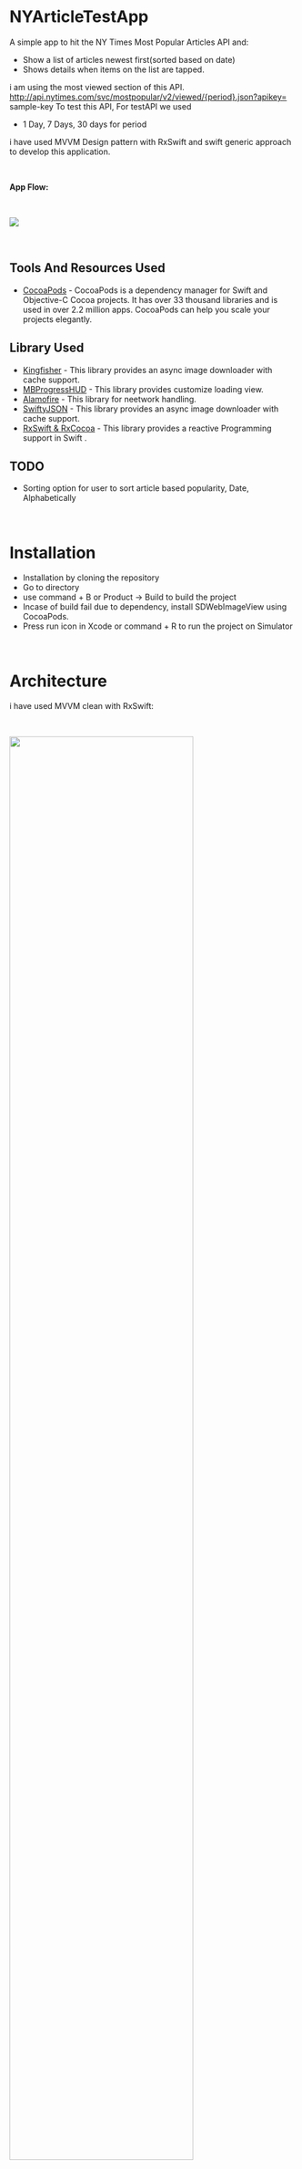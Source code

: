 # NYArticleTestApp


A simple app to hit the NY Times Most Popular Articles API and:
* Show a list of articles newest first(sorted based on date)
* Shows details when items on the list are tapped. 


i am using the most viewed section of this API.
http://api.nytimes.com/svc/mostpopular/v2/viewed/{period}.json?apikey= sample-key To test this API, 
For testAPI we used 
* 1 Day, 7 Days, 30 days for period
 
i have used MVVM Design pattern with RxSwift and swift generic approach to develop this application.

&nbsp; 

**App Flow:**

&nbsp; 
&nbsp; 

<kbd >
<img src="https://user-images.githubusercontent.com/15336778/42991237-9fabac38-8c22-11e8-920f-faa03d0d5572.gif">
</kbd>

&nbsp; 
&nbsp;  

## Tools And Resources Used

- [CocoaPods](https://cocoapods.org/) - CocoaPods is a dependency manager for Swift and Objective-C Cocoa projects. It has over 33 thousand libraries and is used in over 2.2 million apps. CocoaPods can help you scale your projects elegantly.


## Library Used
- [Kingfisher](https://github.com/onevcat/Kingfisher) - This library provides an async image downloader with cache support.
- [MBProgressHUD](https://github.com/jdg/MBProgressHUD) - This library provides customize loading view.
- [Alamofire](https://github.com/Alamofire/Alamofire) - This library for neetwork handling.
- [SwiftyJSON](https://github.com/SwiftyJSON/SwiftyJSON) - This library provides an async image downloader with cache support.
- [RxSwift & RxCocoa](https://github.com/ReactiveX/RxSwift) - This library provides a reactive Programming support in Swift .

## TODO
* Sorting option for user to sort article based popularity, Date, Alphabetically 

&nbsp; 

# Installation

* Installation by cloning the repository
* Go to directory
* use command + B or Product -> Build to build the project
* Incase of build fail due to dependency, install SDWebImageView using CocoaPods.
* Press run icon in Xcode or command + R to run the project on Simulator

&nbsp; 

# Architecture

i have used MVVM clean with RxSwift:

&nbsp; 
&nbsp; 

<kbd >
<img src="https://user-images.githubusercontent.com/15336778/41942613-a4008032-79bd-11e8-98b5-a40e7d871203.png" width="80%" height="80%">
</kbd>

</br>
</br>

# MIT License

Copyright 2018

Permission is hereby granted, free of charge, to any person obtaining a copy of this software and associated documentation files (the "Software"), to deal in the Software without restriction, including without limitation the rights to use, copy, modify, merge, publish, distribute, sublicense, and/or sell copies of the Software, and to permit persons to whom the Software is furnished to do so, subject to the following conditions:

The above copyright notice and this permission notice shall be included in all copies or substantial portions of the Software.

THE SOFTWARE IS PROVIDED "AS IS", WITHOUT WARRANTY OF ANY KIND, EXPRESS OR IMPLIED, INCLUDING BUT NOT LIMITED TO THE WARRANTIES OF MERCHANTABILITY, FITNESS FOR A PARTICULAR PURPOSE AND NONINFRINGEMENT. IN NO EVENT SHALL THE AUTHORS OR COPYRIGHT HOLDERS BE LIABLE FOR ANY CLAIM, DAMAGES OR OTHER LIABILITY, WHETHER IN AN ACTION OF CONTRACT, TORT OR OTHERWISE, ARISING FROM, OUT OF OR IN CONNECTION WITH THE SOFTWARE OR THE USE OR OTHER DEALINGS IN THE SOFTWARE.
